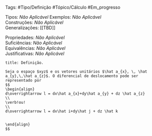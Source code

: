 Tags: #Tipo/Definição #Tópico/Cálculo #Em_progresso

Tipos: _Não Aplicável_ 
Exemplos: _Não Aplicável_  
Construções: _Não Aplicável_  
Generalizações: [[TBD]]

Propriedades: _Não Aplicável_  
Suficiências: _Não Aplicável_  
Equivalências: _Não Aplicável_  
Justificativas: _Não Aplicável_

```ad-abstract
title: Definição.

Seja o espaço $xyz$ e os vetores unitários $\hat a_{x}, \, \hat a_{y},\,\hat a_{z}$. O diferencial de deslocamento pode ser representado por
$$
\begin{align}
d\overrightarrow l = dx\hat a_{x}+dy\hat a_{y} + dz \hat a_{z}
\\
\verb!ou!
\\
d\overrightarrow l = dx\hat i+dy\hat j + dz \hat k


\end{align}
$$
```
